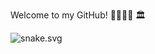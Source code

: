 Welcome to my GitHub! :boxing_glove:🏋️‍♂️:thought_balloon: :classical_building:

![snake.svg](https://github.com/Lordy2022/Lordy2022/blog/output/github-contribution-grid-snake.svg)
